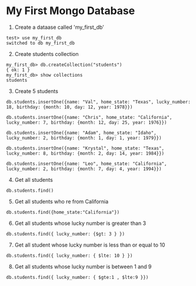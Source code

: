 # My First Mongo Database

1. Create a dataase called 'my_first_db'
```
test> use my_first_db
switched to db my_first_db
```

2. Create students collection
```
my_first_db> db.createCollection("students")
{ ok: 1 }
my_first_db> show collections
students
```

3. Create 5 students
```
db.students.insertOne({name: "Val", home_state: "Texas", lucky_number: 18, birthday: {month: 10, day: 12, year: 1978}})

db.students.insertOne({name: "Chris", home_state: "California", lucky_number: 7, birthday: {month: 12, day: 25, year: 1976}})

db.students.insertOne({name: "Adam", home_state: "Idaho", lucky_number: 2, birthday: {month: 1, day: 1, year: 1979}})

db.students.insertOne({name: "Krystal", home_state: "Texas", lucky_number: 8, birthday: {month: 2, day: 14, year: 1984}})

db.students.insertOne({name: "Leo", home_state: "California", lucky_number: 2, birthday: {month: 7, day: 4, year: 1994}})
```

4. Get all students
```
db.students.find()
```
5. Get all students who re from California
```
db.students.find({home_state:"California"})
```
6. Get all students whose lucky number is greater than 3
```
db.students.find({ lucky_number: {$gt: 3 } })
```
7. Get all student whose lucky number is less than or equal to 10
```
db.students.find({ lucky_number: { $lte: 10 } })
```
8. Get all students whose lucky number is between 1 and 9
```
db.students.find({ lucky_number: { $gte:1 , $lte:9 }})
```